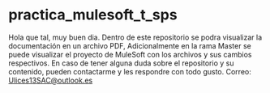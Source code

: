 # practica_mulesoft_t_sps
Hola que tal, muy buen dia. 
Dentro de este repositorio se podra visualizar la documentación en un archivo PDF, Adicionalmente en la rama Master se puede visualizar el proyecto de MuleSoft con los archivos y sus cambios respectivos.
En caso de tener alguna duda sobre el repositorio y su contenido, pueden contactarme y les respondre con todo gusto.
Correo: Ulices13SAC@outlook.es

